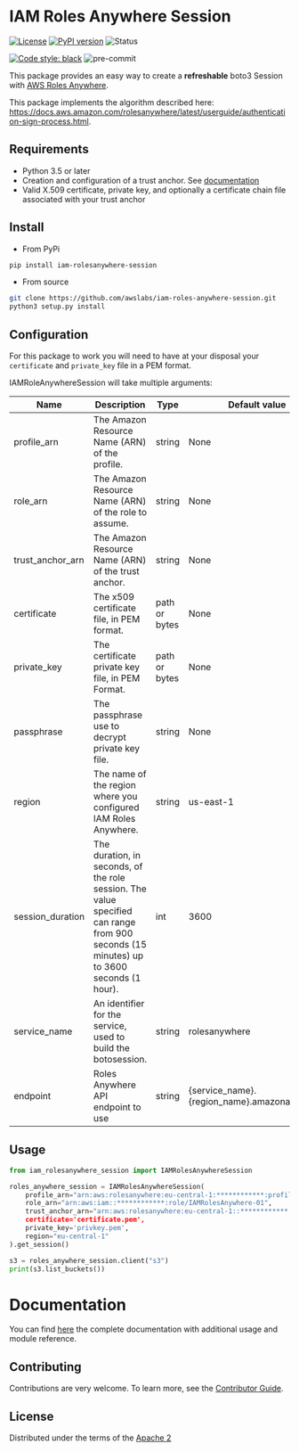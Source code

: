 # IAM Roles Anywhere Session

[![License](https://img.shields.io/badge/License-Apache_2.0-blue.svg)](https://opensource.org/licenses/Apache-2.0)
[![PyPI version](https://badge.fury.io/py/iam-rolesanywhere-session.svg)](https://badge.fury.io/py/iam-rolesanywhere-session)
![Status](https://img.shields.io/pypi/status/iam-rolesanywhere-session.svg)

[![Code style: black](https://img.shields.io/badge/code%20style-black-000000.svg)](https://github.com/psf/black)
![pre-commit](https://img.shields.io/badge/pre--commit-enabled-brightgreen?logo=pre-commit&logoColor=white)

This package provides an easy way to create a __refreshable__ boto3 Session with [AWS Roles Anywhere](https://docs.aws.amazon.com/rolesanywhere/latest/APIReference/Welcome.html).

This package implements the algorithm described here: https://docs.aws.amazon.com/rolesanywhere/latest/userguide/authentication-sign-process.html.


## Requirements

- Python 3.5 or later
- Creation and configuration of a trust anchor. See [documentation](https://docs.aws.amazon.com/rolesanywhere/latest/userguide/getting-started.html)
- Valid X.509 certificate, private key, and optionally a certificate chain file associated with your trust anchor

## Install

- From PyPi

```bash
pip install iam-rolesanywhere-session
```

- From source

```bash
git clone https://github.com/awslabs/iam-roles-anywhere-session.git
python3 setup.py install
```

## Configuration

For this package to work you will need to have at your disposal your `certificate` and `private_key` file in a PEM format.

IAMRoleAnywhereSession will take multiple arguments:

| Name             | Description                                                                                                                              | Type          | Default value |
|------------------|------------------------------------------------------------------------------------------------------------------------------------------|---------------|---------------|
| profile_arn      | The Amazon Resource Name (ARN) of the profile.                                                                                           | string        |     None      |
| role_arn         | The Amazon Resource Name (ARN) of the role to assume.                                                                                    | string        |     None      |
| trust_anchor_arn | The Amazon Resource Name (ARN) of the trust anchor.                                                                                      | string        |     None      |
| certificate      | The x509 certificate file, in PEM format.                                                                                                | path or bytes |     None      |
| private_key      | The certificate private key file, in PEM Format.                                                                                         | path or bytes |     None      |
| passphrase       | The passphrase use to decrypt private key file.                                                                                          | string        |     None      |
| region           | The name of the region where you configured IAM Roles Anywhere.                                                                          | string        |   us-east-1   |
| session_duration | The duration, in seconds, of the role session. The value specified can  range from 900 seconds (15 minutes) up to 3600 seconds (1 hour). | int           |     3600      |
| service_name     | An identifier for the service, used to build the botosession.                                                                            | string        | rolesanywhere |
| endpoint         | Roles Anywhere API endpoint to use                                                                                                       | string        | {service_name}.{region_name}.amazonaws.com' |

## Usage

```python
from iam_rolesanywhere_session import IAMRolesAnywhereSession

roles_anywhere_session = IAMRolesAnywhereSession(
    profile_arn="arn:aws:rolesanywhere:eu-central-1:************:profile/a6294488-77cf-4d4a-8c5c-40b96690bbf0",
    role_arn="arn:aws:iam::************:role/IAMRolesAnywhere-01",
    trust_anchor_arn="arn:aws:rolesanywhere:eu-central-1::************::trust-anchor/4579702c-9abb-47c2-88b2-c734e0b29539,
    certificate='certificate.pem',
    private_key='privkey.pem',
    region="eu-central-1"
).get_session()

s3 = roles_anywhere_session.client("s3")
print(s3.list_buckets())

```

# Documentation

You can find [here](https://tbuatois.github.io/iam-rolesanywhere-session/) the complete documentation with additional usage and module reference.

## Contributing

Contributions are very welcome.
To learn more, see the [Contributor Guide](CONTRIBUTING.md).

## License

Distributed under the terms of the [Apache 2](LICENSE)
